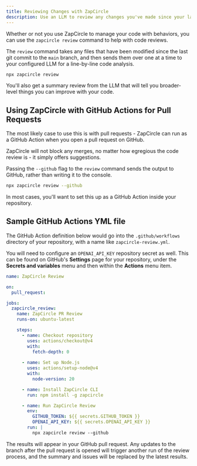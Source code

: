 ```yaml
---
title: Reviewing Changes with ZapCircle
description: Use an LLM to review any changes you've made since your last git merge to main, and get suggestions for improvement.
---
```


Whether or not you use ZapCircle to manage your code with behaviors, you can use the `zapcircle review` command to help with code reviews.

The `review` command takes any files that have been modified since the last git commit to the `main` branch, and then sends them over one at a time to your configured LLM for a line-by-line code analysis.

```bash
npx zapcircle review
```

You'll also get a summary review from the LLM that will tell you broader-level things you can improve with your code.

## Using ZapCircle with GitHub Actions for Pull Requests

The most likely case to use this is with pull requests - ZapCircle can run as a GitHub Action when you open a pull request on GitHub.

ZapCircle will not block any merges, no matter how egregious the code review is - it simply offers suggestions.

Passing the `--github` flag to the `review` command sends the output to GitHub, rather than writing it to the console.

```bash
npx zapcircle review --github
```

In most cases, you'll want to set this up as a GitHub Action inside your repository.

## Sample GitHub Actions YML file

The GitHub Action definition below would go into the `.github/workflows` directory of your repository, with a name like `zapcircle-review.yml`.

You will need to configure an `OPENAI_API_KEY` repository secret as well. This can be found on GitHub's **Settings** page for your repository, under the **Secrets and variables** menu and then within the **Actions** menu item.

```yml
name: ZapCircle Review

on:
  pull_request:

jobs:
  zapcircle_review:
    name: ZapCircle PR Review
    runs-on: ubuntu-latest

    steps:
      - name: Checkout repository
        uses: actions/checkout@v4
        with:
          fetch-depth: 0  
          
      - name: Set up Node.js
        uses: actions/setup-node@v4
        with:
          node-version: 20

      - name: Install ZapCircle CLI
        run: npm install -g zapcircle

      - name: Run ZapCircle Review
        env:
          GITHUB_TOKEN: ${{ secrets.GITHUB_TOKEN }}
          OPENAI_API_KEY: ${{ secrets.OPENAI_API_KEY }}
        run: |
          npx zapcircle review --github
```

The results will appear in your GitHub pull request. Any updates to the branch after the pull request is opened will trigger another run of the review process, and the summary and issues will be replaced by the latest results.